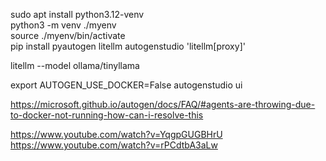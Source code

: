 sudo apt install python3.12-venv  
python3 -m venv ./myenv  
source ./myenv/bin/activate  
pip install pyautogen litellm autogenstudio 'litellm[proxy]' 

litellm --model ollama/tinyllama

export AUTOGEN_USE_DOCKER=False
autogenstudio ui

https://microsoft.github.io/autogen/docs/FAQ/#agents-are-throwing-due-to-docker-not-running-how-can-i-resolve-this

https://www.youtube.com/watch?v=YqgpGUGBHrU  
https://www.youtube.com/watch?v=rPCdtbA3aLw  